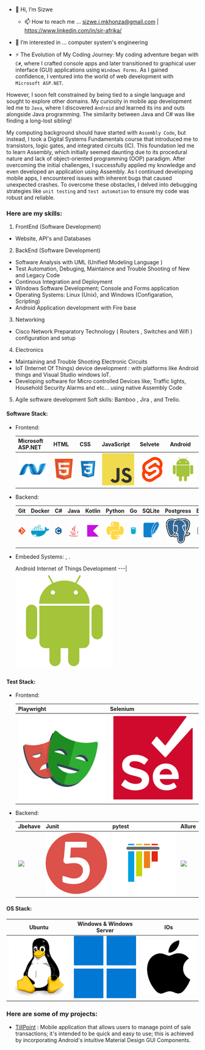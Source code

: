 - 👋 Hi, I’m Sizwe
  - 📫 How to reach me ...  sizwe.i.mkhonza@gmail.com | https://www.linkedin.com/in/sir-afrika/

- 👀 I’m interested in ... computer system's engineering
  
- ⚡ The Evolution of My Coding Journey:
My coding adventure began with `C#`, where I crafted console apps and later transitioned to graphical user interface (GUI) applications using `Windows Forms`.
As I gained confidence, I ventured into the world of web development with `Microsoft ASP.NET`.

However, I soon felt constrained by being tied to a single language and sought to explore other domains.
My curiosity in mobile app development led me to `Java`, where I discovered `Android` and learned its ins and outs alongside Java programming.
The similarity between Java and C# was like finding a long-lost sibling!

My computing background should have started with `Assembly Code`, but instead, I took a Digital Systems Fundamentals course that introduced me to transistors, logic gates, and integrated circuits (IC).
This foundation led me to learn Assembly, which initially seemed daunting due to its procedural nature and lack of object-oriented programming (OOP) paradigm.
After overcoming the initial challenges, I successfully applied my knowledge and even developed an application using Assembly.
As I continued developing mobile apps, I encountered issues with inherent bugs that caused unexpected crashes. 
To overcome these obstacles, I delved into debugging strategies like `unit testing` and `test automation` to ensure my code was robust and reliable.

### Here are my skills:
1. FrontEnd  (Software Development)
- Website, API's and Databases
2. BackEnd (Software Development)
- Software Analysis with UML (Unified Modeling Language )
- Test Automation, Debuging, Maintaince and Trouble Shooting of New and Legacy Code
- Continous Integration and Deployment
- Windows Software Development; Console and Forms application
- Operating Systems: Linux (Unix),  and Windows (Configaration, Scripting)
- Android Application development with Fire base 
3. Networking
- Cisco Network Preparatory Technology ( Routers , Switches and Wifi ) configuration and setup
4. Electronics
- Maintaining and Trouble Shooting Electronic Circuits
- IoT (Internet Of Things)  device development :  with platforms like Android things and Visual Studio windows IoT.
- Developing software for Micro controlled Devices like; Traffic lights, Household Security Alarms and etc... using native Assembly Code
5. Agile software development Soft skills: Bamboo , Jira , and Trello.

#### Software Stack:
- Frontend:

  Microsoft ASP.NET | HTML | CSS | JavaScript | Selvete | Android |
  ---|---|---|---|---|---
  ![](https://github.com/devicons/devicon/blob/master/icons/dot-net/dot-net-original.svg) | ![](https://github.com/devicons/devicon/blob/master/icons/html5/html5-original.svg) | ![](https://github.com/devicons/devicon/blob/master/icons/css3/css3-original.svg) | ![](https://github.com/devicons/devicon/blob/master/icons/javascript/javascript-original.svg) | ![](https://github.com/devicons/devicon/blob/master/icons/svelte/svelte-original.svg) | ![](https://github.com/devicons/devicon/blob/master/icons/android/android-original.svg)
  
- Backend:

  Git | Docker | C# | Java | Kotlin | Python | Go | SQLite | Postgress | Bash | Powershell
  ---|---|---|---|---|---|---|---|---|---|---
  ![](https://github.com/devicons/devicon/blob/master/icons/git/git-plain.svg) | ![](https://github.com/devicons/devicon/blob/master/icons/docker/docker-plain.svg) | ![](https://github.com/devicons/devicon/blob/master/icons/c/c-plain.svg) | ![](https://github.com/devicons/devicon/blob/master/icons/java/java-plain.svg) | ![](https://github.com/devicons/devicon/blob/master/icons/kotlin/kotlin-plain.svg) | ![](https://github.com/devicons/devicon/blob/master/icons/python/python-plain.svg) | ![](https://github.com/devicons/devicon/blob/master/icons/go/go-plain.svg) | ![](https://github.com/devicons/devicon/blob/master/icons/sqlite/sqlite-plain.svg) | ![](https://github.com/devicons/devicon/blob/master/icons/postgresql/postgresql-original.svg) | ![](https://github.com/devicons/devicon/blob/master/icons/bash/bash-plain.svg) | ![](https://github.com/devicons/devicon/blob/master/icons/powershell/powershell-plain.svg)
    
- Embeded Systems:  , .

  Android Internet of Things Development 
  ---|
  ![](https://github.com/devicons/devicon/blob/master/icons/android/android-original.svg) 

#### Test Stack:
- Frontend:

  Playwright | Selenium 
  ---|---
  ![](https://github.com/devicons/devicon/blob/master/icons/playwright/playwright-original.svg) | ![](https://github.com/devicons/devicon/blob/master/icons/selenium/selenium-original.svg) 
  
  
- Backend:

  Jbehave | Junit | pytest | Allure 
  ---|---|---|---
  ![](https://jbehave.org/images/jbehave-logo.png) | ![](https://github.com/devicons/devicon/blob/master/icons/junit/junit-plain.svg) | ![](https://github.com/devicons/devicon/blob/master/icons/pytest/pytest-original.svg) | ![](https://allurereport.org/assets/logo_header.d16b5587.png) 
  

#### OS Stack:

  Ubuntu | Windows & Windows Server | IOs 
  ---|---|---
  ![](https://github.com/devicons/devicon/blob/master/icons/linux/linux-original.svg) | ![](https://github.com/devicons/devicon/blob/master/icons/windows11/windows11-original.svg) | ![](https://github.com/devicons/devicon/blob/master/icons/apple/apple-original.svg) 

### Here are some of my projects:
- [TillPoint](https://github.com/wastedMynd/Tillr2) : Mobile application that allows users to manage point of sale transactions;
  it's intended to be quick and easy to use; this is achieved by incorporating Android's intuitive Material Design GUI Components.
  
<!---
psydck/psydck is a ✨ special ✨ repository because its `README.md` (this file) appears on your GitHub profile.
You can click the Preview link to take a look at your changes.
--->
